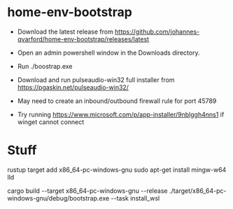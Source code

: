 # home-env-bootstrap

* Download the latest release from https://github.com/johannes-qvarford/home-env-bootstrap/releases/latest
* Open an admin powershell window in the Downloads directory.
* Run ./boostrap.exe
* Download and run pulseaudio-win32 full installer from https://pgaskin.net/pulseaudio-win32/
* May need to create an inbound/outbound firewall rule for port 45789

* Try running https://www.microsoft.com/p/app-installer/9nblggh4nns1 if winget cannot connect


# Stuff

rustup target add x86_64-pc-windows-gnu
sudo apt-get install mingw-w64 lld

cargo build --target x86_64-pc-windows-gnu --release
./target/x86_64-pc-windows-gnu/debug/bootstrap.exe --task install_wsl